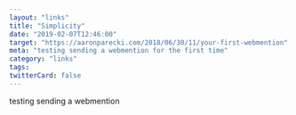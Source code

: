 ```yaml
---
layout: "links"
title: "Simplicity"
date: "2019-02-07T12:46:00"
target: "https://aaronparecki.com/2018/06/30/11/your-first-webmention"
meta: "testing sending a webmention for the first time"
category: "links"
tags:
twitterCard: false
---
```

testing sending a webmention
